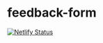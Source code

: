# feedback-form
[![Netlify Status](https://api.netlify.com/api/v1/badges/b2d164a6-6f1a-4107-a1d1-40ea9f0d6ac2/deploy-status)](https://app.netlify.com/sites/form-feed-back/deploys)